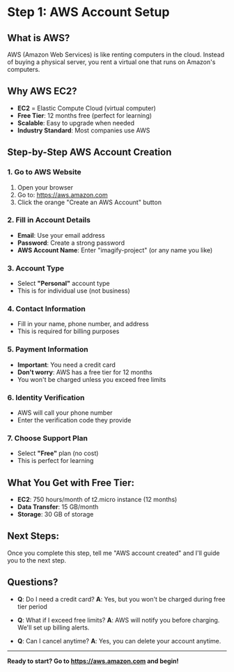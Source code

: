 # Step 1: AWS Account Setup

## What is AWS?

AWS (Amazon Web Services) is like renting computers in the cloud. Instead of buying a physical server, you rent a virtual one that runs on Amazon's computers.

## Why AWS EC2?

- **EC2** = Elastic Compute Cloud (virtual computer)
- **Free Tier**: 12 months free (perfect for learning)
- **Scalable**: Easy to upgrade when needed
- **Industry Standard**: Most companies use AWS

## Step-by-Step AWS Account Creation

### 1. Go to AWS Website

1. Open your browser
2. Go to: https://aws.amazon.com
3. Click the orange "Create an AWS Account" button

### 2. Fill in Account Details

- **Email**: Use your email address
- **Password**: Create a strong password
- **AWS Account Name**: Enter "imagify-project" (or any name you like)

### 3. Account Type

- Select **"Personal"** account type
- This is for individual use (not business)

### 4. Contact Information

- Fill in your name, phone number, and address
- This is required for billing purposes

### 5. Payment Information

- **Important**: You need a credit card
- **Don't worry**: AWS has a free tier for 12 months
- You won't be charged unless you exceed free limits

### 6. Identity Verification

- AWS will call your phone number
- Enter the verification code they provide

### 7. Choose Support Plan

- Select **"Free"** plan (no cost)
- This is perfect for learning

## What You Get with Free Tier:

- **EC2**: 750 hours/month of t2.micro instance (12 months)
- **Data Transfer**: 15 GB/month
- **Storage**: 30 GB of storage

## Next Steps:

Once you complete this step, tell me "AWS account created" and I'll guide you to the next step.

## Questions?

- **Q**: Do I need a credit card?
  **A**: Yes, but you won't be charged during free tier period

- **Q**: What if I exceed free limits?
  **A**: AWS will notify you before charging. We'll set up billing alerts.

- **Q**: Can I cancel anytime?
  **A**: Yes, you can delete your account anytime.

---

**Ready to start? Go to https://aws.amazon.com and begin!**
